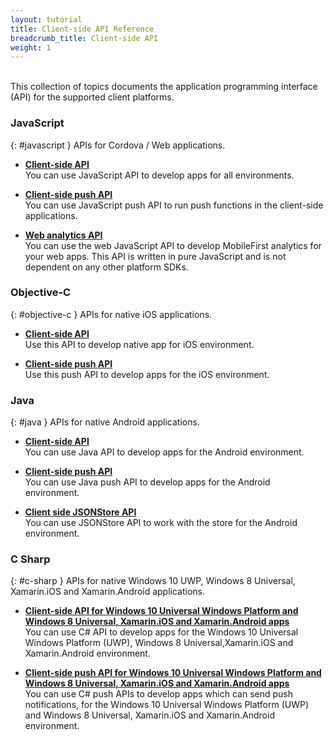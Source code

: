 ```yaml
---
layout: tutorial
title: Client-side API Reference
breadcrumb_title: Client-side API
weight: 1
---
```

<!-- NLS_CHARSET=UTF-8 -->
<br/>
This collection of topics documents the application programming interface (API) for the supported client platforms.

### JavaScript
{: #javascript }
APIs for Cordova / Web applications.

* **[Client-side API](javascript/client)**  
    You can use JavaScript API to develop apps for all environments.

* **[Client-side push API](javascript/push)**  
    You can use JavaScript push API to run push functions in the client-side applications.

* **[Web analytics API](javascript/analytics)**  
    You can use the web JavaScript API to develop MobileFirst analytics for your web apps. This API is written in pure JavaScript and is not dependent on any other platform SDKs.

### Objective-C
{: #objective-c }
APIs for native iOS applications.

* **[Client-side API](objc/client)**   
    Use this API to develop native app for iOS environment.

* **[Client-side push API](objc/push)**  
    Use this push API to develop apps for the iOS environment.

### Java
{: #java }
APIs for native Android applications.

* **[Client-side API](java/client)**  
    You can use Java API to develop apps for the Android environment.

* **[Client-side push API](java/push)**  
    You can use Java push API to develop apps for the Android environment.

* **[Client side JSONStore API](java/store)**  
    You can use JSONStore API to work with the store for the Android environment.

### C Sharp
{: #c-sharp }
APIs for native Windows 10 UWP, Windows 8 Universal, Xamarin.iOS and Xamarin.Android applications.
* **[Client-side API for Windows 10 Universal Windows Platform and Windows 8 Universal, Xamarin.iOS and Xamarin.Android apps](http://public.dhe.ibm.com/software/products/en/MobileFirstPlatform/docs/v800/mfpf_csharp_win8_native_client_api.pdf)**  
    You can use C# API to develop apps for the Windows 10 Universal Windows Platform (UWP), Windows 8 Universal,Xamarin.iOS and Xamarin.Android 
    environment.

* **[Client-side push API for Windows 10 Universal Windows Platform and Windows 8 Universal, Xamarin.iOS and Xamarin.Android apps](http://public.dhe.ibm.com/software/products/en/MobileFirstPlatform/docs/v800/mfpf_csharp_win8_native_client_push_api.pdf)**  
    You can use C# push APIs to develop apps which can send push notifications, for the Windows 10 Universal Windows Platform (UWP) and Windows 8 Universal, Xamarin.iOS and Xamarin.Android environment.
